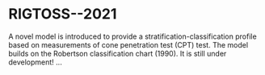 # RIGTOSS--2021
A novel model is introduced to provide a stratification-classification profile based on measurements of cone penetration test (CPT) test. The model builds on the Robertson classification chart (1990). It is still under development! ...
